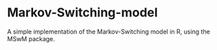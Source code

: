 # Markov-Switching-model
A simple implementation of the Markov-Switching model in R, using the MSwM package.
